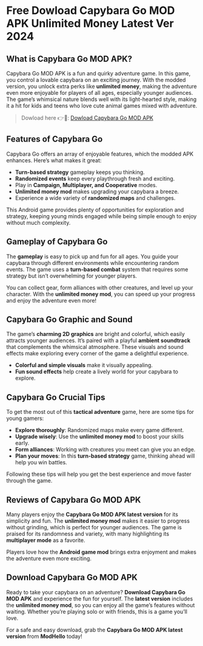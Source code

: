 # Free Dowload Capybara Go MOD APK Unlimited Money Latest Ver 2024

## What is Capybara Go MOD APK?

Capybara Go MOD APK is a fun and quirky adventure game. In this game, you control a lovable capybara on an exciting journey. With the modded version, you unlock extra perks like **unlimited money**, making the adventure even more enjoyable for players of all ages, especially younger audiences. The game’s whimsical nature blends well with its light-hearted style, making it a hit for kids and teens who love cute animal games mixed with adventure.


>Dowload here 👉🐻: [Dowload Capybara Go MOD APK](https://modhello.com/capybara-go/)

## Features of Capybara Go

Capybara Go offers an array of enjoyable features, which the modded APK enhances. Here’s what makes it great:

- **Turn-based strategy** gameplay keeps you thinking.
- **Randomized events** keep every playthrough fresh and exciting.
- Play in **Campaign, Multiplayer, and Cooperative** modes.
- **Unlimited money mod** makes upgrading your capybara a breeze.
- Experience a wide variety of **randomized maps** and challenges.

This Android game provides plenty of opportunities for exploration and strategy, keeping young minds engaged while being simple enough to enjoy without much complexity.

## Gameplay of Capybara Go

The **gameplay** is easy to pick up and fun for all ages. You guide your capybara through different environments while encountering random events. The game uses a **turn-based combat** system that requires some strategy but isn’t overwhelming for younger players.

You can collect gear, form alliances with other creatures, and level up your character. With the **unlimited money mod**, you can speed up your progress and enjoy the adventure even more!

## Capybara Go Graphic and Sound

The game’s **charming 2D graphics** are bright and colorful, which easily attracts younger audiences. It’s paired with a playful **ambient soundtrack** that complements the whimsical atmosphere. These visuals and sound effects make exploring every corner of the game a delightful experience.

- **Colorful and simple visuals** make it visually appealing.
- **Fun sound effects** help create a lively world for your capybara to explore.

## Capybara Go Crucial Tips

To get the most out of this **tactical adventure** game, here are some tips for young gamers:

- **Explore thoroughly**: Randomized maps make every game different.
- **Upgrade wisely**: Use the **unlimited money mod** to boost your skills early.
- **Form alliances**: Working with creatures you meet can give you an edge.
- **Plan your moves**: In this **turn-based strategy** game, thinking ahead will help you win battles.

Following these tips will help you get the best experience and move faster through the game.

## Reviews of Capybara Go MOD APK

Many players enjoy the **Capybara Go MOD APK latest version** for its simplicity and fun. The **unlimited money mod** makes it easier to progress without grinding, which is perfect for younger audiences. The game is praised for its randomness and variety, with many highlighting its **multiplayer mode** as a favorite.

Players love how the **Android game mod** brings extra enjoyment and makes the adventure even more exciting. 

## Download Capybara Go MOD APK

Ready to take your capybara on an adventure? **Download Capybara Go MOD APK** and experience the fun for yourself. The **latest version** includes the **unlimited money mod**, so you can enjoy all the game’s features without waiting. Whether you’re playing solo or with friends, this is a game you’ll love.

For a safe and easy download, grab the **Capybara Go MOD APK latest version** from **ModHello** today!
